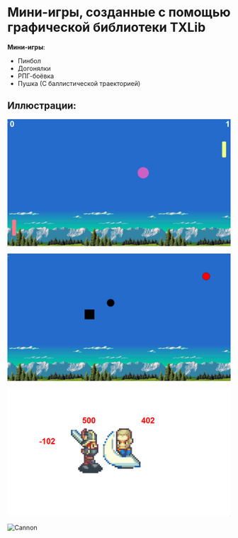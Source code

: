 # Мини-игры, созданные с помощью графической библиотеки TXLib

**Мини-игры**:
* Пинбол
* Догонялки
* РПГ-боёвка
* Пушка (С баллистической траекторией)

## Иллюстрации:
![Pinball](https://raw.githubusercontent.com/CatDevelop/IT-School/main/FirstCourse/MiniGames/Resources/Pinball.png "Mini-games")

![CatchUp](https://raw.githubusercontent.com/CatDevelop/IT-School/main/FirstCourse/MiniGames/Resources/CatchUp.png "Mini-games")

![RPGBattle](https://raw.githubusercontent.com/CatDevelop/IT-School/main/FirstCourse/MiniGames/Resources/RPGBattle.png "Mini-games")

![Сannon](https://raw.githubusercontent.com/CatDevelop/IT-School/main/FirstCourse/MiniGames/Resources/Сannon.png "Mini-games")